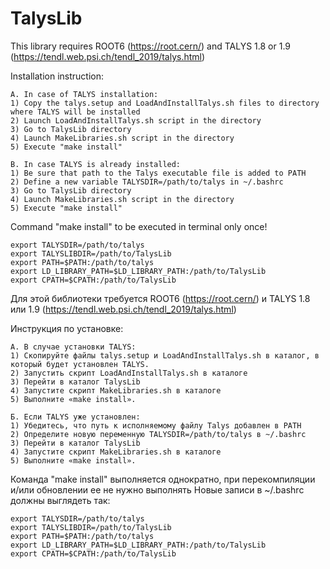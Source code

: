 # TalysLib
This library requires ROOT6 (https://root.cern/) and TALYS 1.8 or 1.9 (https://tendl.web.psi.ch/tendl_2019/talys.html)

Installation instruction:

    A. In case of TALYS installation:
    1) Copy the talys.setup and LoadAndInstallTalys.sh files to directory where TALYS will be installed
    2) Launch LoadAndInstallTalys.sh script in the directory
    3) Go to TalysLib directory
    4) Launch MakeLibraries.sh script in the directory
    5) Execute "make install"

    B. In case TALYS is already installed:
    1) Be sure that path to the Talys executable file is added to PATH
    2) Define a new variable TALYSDIR=/path/to/talys in ~/.bashrc 
    3) Go to TalysLib directory
    4) Launch MakeLibraries.sh script in the directory
    5) Execute "make install"

Command "make install" to be executed in terminal only once!

    export TALYSDIR=/path/to/talys
    export TALYSLIBDIR=/path/to/TalysLib
    export PATH=$PATH:/path/to/talys
    export LD_LIBRARY_PATH=$LD_LIBRARY_PATH:/path/to/TalysLib
    export CPATH=$CPATH:/path/to/TalysLib

Для этой библиотеки требуется ROOT6 (https://root.cern/) и TALYS 1.8 или 1.9 (https://tendl.web.psi.ch/tendl_2019/talys.html)

Инструкция по установке:

    A. В случае установки TALYS:
    1) Скопируйте файлы talys.setup и LoadAndInstallTalys.sh в каталог, в который будет установлен TALYS.
    2) Запустить скрипт LoadAndInstallTalys.sh в каталоге
    3) Перейти в каталог TalysLib
    4) Запустите скрипт MakeLibraries.sh в каталоге
    5) Выполните «make install».

    Б. Если TALYS уже установлен:
    1) Убедитесь, что путь к исполняемому файлу Talys добавлен в PATH
    2) Определите новую переменную TALYSDIR=/path/to/talys в ~/.bashrc
    3) Перейти в каталог TalysLib
    4) Запустите скрипт MakeLibraries.sh в каталоге
    5) Выполните «make install». 
 Команда "make install" выполняется однократно, при перекомпиляции и/или обновлении ее не нужно выполнять
 Новые записи в ~/.bashrc должны выглядеть так:
    
    export TALYSDIR=/path/to/talys
    export TALYSLIBDIR=/path/to/TalysLib
    export PATH=$PATH:/path/to/talys
    export LD_LIBRARY_PATH=$LD_LIBRARY_PATH:/path/to/TalysLib
    export CPATH=$CPATH:/path/to/TalysLib

